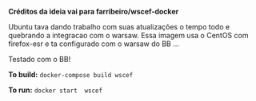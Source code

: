 **Créditos da ideia vai para farribeiro/wscef-docker**


Ubuntu tava dando trabalho com suas atualizações o tempo todo e quebrando a integracao com o warsaw.
Essa imagem usa  o CentOS com firefox-esr e ta configurado com o warsaw do BB ...

Testado com o BB!

**To build:** `docker-compose build wscef`

**To run:** `docker start  wscef`


